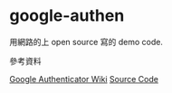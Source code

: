 google-authen
=============

用網路的上 open source 寫的 demo code.

參考資料

[Google Authenticator Wiki](http://en.wikipedia.org/wiki/Google_Authenticator)
[Source Code](https://github.com/mclamp/jauth#readme)

